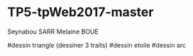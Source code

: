 # TP5-tpWeb2017-master
Seynabou SARR
Melaine BOUE


#dessin triangle (dessiner 3 traits)
#dessin etoile
#dessin arc
